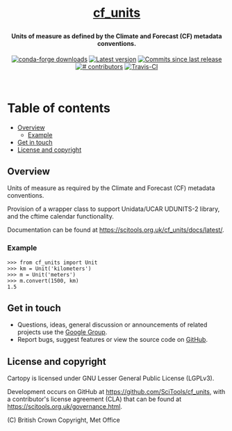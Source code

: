 <h1 align="center" style="margin:1em;">
  <a href="https://scitools.org.uk/cf_units/docs/latest/">cf_units</a>
</h1>

<h4 align="center">
Units of measure as defined by the Climate and Forecast (CF) metadata
conventions.
</h4>

<p align="center">
<!-- https://shields.io/ is a good source of these -->
<a href="https://anaconda.org/conda-forge/cf_units">
<img src="https://img.shields.io/conda/dn/conda-forge/cf_units.svg"
 alt="conda-forge downloads" /></a>
<a href="https://github.com/SciTools/cf_units/releases">
<img src="https://img.shields.io/github/tag/SciTools/cf_units.svg"
 alt="Latest version" /></a>
<a href="https://github.com/SciTools/cf_units/commits/master">
<img src="https://img.shields.io/github/commits-since/SciTools/cf_units/latest.svg"
 alt="Commits since last release" /></a>
<a href="https://github.com/SciTools/cf_units/graphs/contributors">
<img src="https://img.shields.io/github/contributors/SciTools/cf_units.svg"
 alt="# contributors" /></a>
<a href="https://travis-ci.org/SciTools/cf_units/branches">
<img src="https://api.travis-ci.org/repositories/SciTools/cf_units.svg?branch=master"
 alt="Travis-CI" /></a>
<!-- <a href="https://zenodo.org/badge/latestdoi/5282596">
<img src="https://zenodo.org/badge/5282596.svg"
 alt="zenodo" /></a> -->
</p>
<br>

# Table of contents

<!--
NOTE: toc auto-generated with https://github.com/jonschlinkert/markdown-toc
    $> markdown-toc -i --bullets='-' README.md

NOTE: This entire README can be markdown linted with
    https://github.com/igorshubovych/markdownlint-cli
    $ echo '{"no-inline-html": false}' > .markdownrc
    $ markdownlint README.md
-->

<!-- toc -->

- [Overview](#overview)
  - [Example](#example)
- [Get in touch](#get-in-touch)
- [License and copyright](#license-and-copyright)

<!-- tocstop -->

## Overview

Units of measure as required by the Climate and Forecast (CF) metadata
conventions.

Provision of a wrapper class to support Unidata/UCAR UDUNITS-2 library, and the
cftime calendar functionality.

Documentation can be found at <https://scitools.org.uk/cf_units/docs/latest/>.

### Example

    >>> from cf_units import Unit
    >>> km = Unit('kilometers')
    >>> m = Unit('meters')
    >>> m.convert(1500, km)
    1.5

## Get in touch

- Questions, ideas, general discussion or announcements
  of related projects use the
  [Google Group](https://groups.google.com/forum/#!forum/scitools-iris).
- Report bugs, suggest features or view the source code on
  [GitHub](https://github.com/SciTools/cf_units).

## License and copyright

Cartopy is licensed under GNU Lesser General Public License (LGPLv3).

Development occurs on GitHub at <https://github.com/SciTools/cf_units>, with a
contributor's license agreement (CLA) that can be found at
<https://scitools.org.uk/governance.html>.

(C) British Crown Copyright, Met Office
